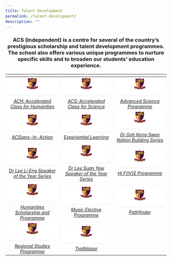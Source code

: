 ```yaml
---
title: Talent Development
permalink: /talent-development/
description: ""
---
```

### <center>ACS (Independent) is a centre for several of the country’s prestigious scholarship and talent development programmes. The school also offers various unique programmes to nurture specific skills and to broaden our students’ education experience.</center>


<table>
<thead>
  <tr>
    <th style="width:273px"></th>
    <th style="width:273px"></th>
    <th style="width:273px"></th>
  </tr>
</thead>
<tbody>
  <tr>
    <td style ="text-align:center"><a href="/talent-development/accelerated-class-for-humanities-ach/"> <img src="/images/logo-high-res-colour-01-copy-e1424065325994.png" style="width:273px"> <i>ACH: Accelerated Class for Humanities</i></a></td>
    <td style ="text-align:center"><a href="/talent-development/acs-accelerated-class-for-science/"> <img src="/images/logo-high-res-colour-01-copy-e1424065325994.png" style="width:273px"> <i>ACS: Accelerated Class for Science</i></a></td>
    <td style ="text-align:center"><a href="/talent-development/advanced-science-programmes/"> <img src="/images/logo-high-res-colour-01-copy-e1424065325994.png" style="width:273px"> <i>Advanced Science Programme
</i></a></td>
  </tr>
  <tr>
    <td style ="text-align:center"><a href="/talent-development/acsians-in-action/"> <img src="/images/logo-high-res-colour-01-copy-e1424065325994.png" style="width:273px"> <i>ACSians-In-Action</i></a></td>
    <td style ="text-align:center"><a href="/talent-development/experiential-learning/"> <img src="/images/logo-high-res-colour-01-copy-e1424065325994.png" style="width:273px"> <i>Experiential Learning</i></a></td>
    <td style ="text-align:center"><a href="/talent-development/dr-goh-keng-swee-nation-building-series/"> <img src="/images/logo-high-res-colour-01-copy-e1424065325994.png" style="width:273px"> <i>Dr Goh Keng Swee Nation Building Series</i></a></td>
  </tr>
  <tr>
    <td style ="text-align:center"><a href="/talent-development/dr-lee-li-eng-speaker-of-the-year-award/"> <img src="/images/logo-high-res-colour-01-copy-e1424065325994.png" style="width:273px"> <i>Dr Lee Li Eng Speaker of the Year Series</i></a></td>
    <td style ="text-align:center"><a href="/talent-development/dr-lee-suan-yew-speaker-of-the-year-award/"> <img src="/images/logo-high-res-colour-01-copy-e1424065325994.png" style="width:273px"> <i>Dr Lee Suan Yew Speaker of the Year Series</i></a></td>
    <td style ="text-align:center"><a href="/events/hi-five-programme/"> <img src="/images/logo-high-res-colour-01-copy-e1424065325994.png" style="width:273px"> <i>Hi F(IV)E Programme</i></a></td>
  </tr>
  <tr>
    <td style ="text-align:center"><a href="/talent-development/humanities-scholarship-programme/"> <img src="/images/logo-high-res-colour-01-copy-e1424065325994.png" style="width:273px"> <i>Humanities Scholarship and Programme</i></a></td>
    <td style ="text-align:center"><a href="/talent-development/td-mep/"> <img src="/images/logo-high-res-colour-01-copy-e1424065325994.png" style="width:273px"> <i>Music Elective Programme</i></a></td>
    <td style ="text-align:center"><a href="/talent-development/pathfinder/"> <img src="/images/logo-high-res-colour-01-copy-e1424065325994.png" style="width:273px"> <i>Pathfinder</i></a></td>
  </tr>
  <tr>
    <td style ="text-align:center"><a href="/talent-development/regional-studies-programme/"> <img src="/images/logo-high-res-colour-01-copy-e1424065325994.png" style="width:273px"> <i>Regional Studies Programme</i></a></td>
    <td style ="text-align:center"><a href="/talent-development/trailblazer/"> <img src="/images/logo-high-res-colour-01-copy-e1424065325994.png" style="width:273px"> <i>Trailblazer</i></a></td>
    <td style ="text-align:center"></td>
  </tr>
</tbody>
</table>